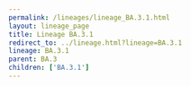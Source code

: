 ```yaml
---
permalink: /lineages/lineage_BA.3.1.html
layout: lineage_page
title: Lineage BA.3.1
redirect_to: ../lineage.html?lineage=BA.3.1
lineage: BA.3.1
parent: BA.3
children: ['BA.3.1']
---
```

